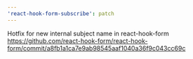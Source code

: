 ```yaml
---
'react-hook-form-subscribe': patch
---
```


Hotfix for new internal subject name in react-hook-form https://github.com/react-hook-form/react-hook-form/commit/a8fb1a1ca7e9ab98545aaf1040a36f9c043cc69c
